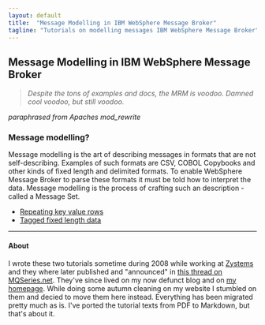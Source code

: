 ```yaml
---
layout: default
title:  "Message Modelling in IBM WebSphere Message Broker"
tagline: "Tutorials on modelling messages IBM WebSphere Message Broker"
---
```


## Message Modelling in IBM WebSphere Message Broker

> _Despite the tons of examples and docs, the MRM is voodoo. Damned cool voodoo, but still voodoo._

_paraphrased from Apaches mod_rewrite_

### Message modelling?
Message modelling is the art of describing messages in formats that are not self-describing. Examples of such formats are CSV, COBOL Copybooks and other kinds of fixed length and delimited formats. To enable WebSphere Message Broker to parse these formats it must be told how to interpret the data. Message modelling is the process of crafting such an description - called a Message Set.

* [Repeating key value rows](repeating-key-value-rows/)
* [Tagged fixed length data](tagged-fixed-length/)

----

#### About
I wrote these two tutorials sometime during 2008 while working at [Zystems](http://www.enfo.se/en/services-solutions/integration-solutions/) and they where later published and "announced" in [this thread on MQSeries.net](http://www.mqseries.net/phpBB2/viewtopic.php?p=256009). They've since lived on my now defunct blog and on [my homepage](http://marten.gustafson.pp.se). While doing some autumn cleaning on my website I stumbled on them and decied to move them here instead. Everything has been migrated pretty much as is. I've ported the tutorial texts from PDF to Markdown, but that's about it.
